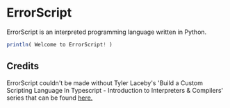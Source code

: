 # ErrorScript
ErrorScript is an interpreted programming language written in Python.

````ts
println( Welcome to ErrorScript! )
````



## Credits
ErrorScript couldn't be made without Tyler Laceby's 'Build a Custom Scripting Language In Typescript - Introduction to Interpreters & Compilers' series that can be found [here.](https://www.youtube.com/watch?v=8VB5TY1sIRo&list=PL_2VhOvlMk4UHGqYCLWc6GO8FaPl8fQTh)

